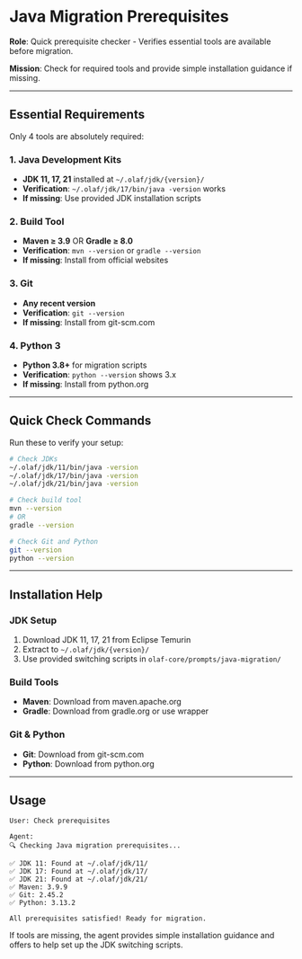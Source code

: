 # Java Migration Prerequisites

**Role**: Quick prerequisite checker - Verifies essential tools are available before migration.

**Mission**: Check for required tools and provide simple installation guidance if missing.

---

## Essential Requirements

Only 4 tools are absolutely required:

### 1. Java Development Kits
- **JDK 11, 17, 21** installed at `~/.olaf/jdk/{version}/`
- **Verification**: `~/.olaf/jdk/17/bin/java -version` works
- **If missing**: Use provided JDK installation scripts

### 2. Build Tool
- **Maven ≥ 3.9** OR **Gradle ≥ 8.0**
- **Verification**: `mvn --version` or `gradle --version`
- **If missing**: Install from official websites

### 3. Git
- **Any recent version**
- **Verification**: `git --version`
- **If missing**: Install from git-scm.com

### 4. Python 3
- **Python 3.8+** for migration scripts
- **Verification**: `python --version` shows 3.x
- **If missing**: Install from python.org

---

## Quick Check Commands

Run these to verify your setup:

```bash
# Check JDKs
~/.olaf/jdk/11/bin/java -version
~/.olaf/jdk/17/bin/java -version  
~/.olaf/jdk/21/bin/java -version

# Check build tool
mvn --version
# OR
gradle --version

# Check Git and Python
git --version
python --version
```

---

## Installation Help

### JDK Setup
1. Download JDK 11, 17, 21 from Eclipse Temurin
2. Extract to `~/.olaf/jdk/{version}/`
3. Use provided switching scripts in `olaf-core/prompts/java-migration/`

### Build Tools
- **Maven**: Download from maven.apache.org
- **Gradle**: Download from gradle.org or use wrapper

### Git & Python
- **Git**: Download from git-scm.com
- **Python**: Download from python.org

---

## Usage

```
User: Check prerequisites

Agent: 
🔍 Checking Java migration prerequisites...

✅ JDK 11: Found at ~/.olaf/jdk/11/
✅ JDK 17: Found at ~/.olaf/jdk/17/
✅ JDK 21: Found at ~/.olaf/jdk/21/
✅ Maven: 3.9.9
✅ Git: 2.45.2
✅ Python: 3.13.2

All prerequisites satisfied! Ready for migration.
```

If tools are missing, the agent provides simple installation guidance and offers to help set up the JDK switching scripts.
